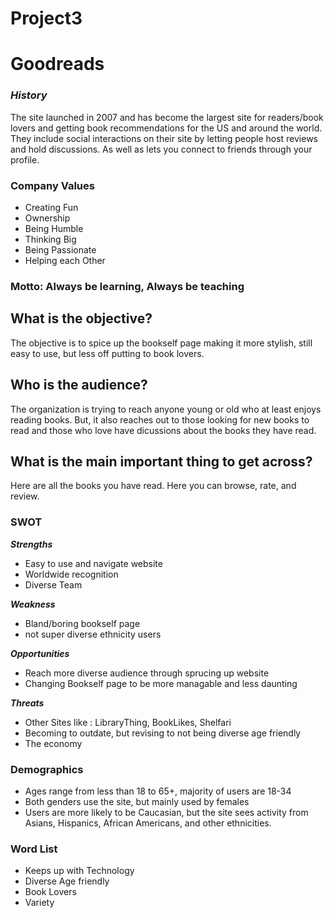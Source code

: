 # Project3
# Goodreads
### _History_
The site launched in 2007 and has become the largest site for readers/book lovers and getting book recommendations for the US and around the world. They include social interactions on their site by letting people host reviews and hold discussions. As well as lets you connect to friends through your profile.

### Company Values
* Creating Fun
* Ownership
* Being Humble
* Thinking Big
* Being Passionate
* Helping each Other

### Motto: Always be learning, Always be teaching

## What is the objective?
  The objective is to spice up the bookself page making it more stylish, still easy to use, but less off putting to book lovers.

## Who is the audience?
   The organization is trying to reach anyone young or old who at least enjoys reading books. But, it also reaches out to those looking for new books to read and those who love have dicussions about the books they have read.

## What is the main important thing to get across?
 Here are all the books you have read. Here you can browse, rate, and review.

###  SWOT
_**Strengths**_

* Easy to use and navigate website
* Worldwide recognition
* Diverse Team

_**Weakness**_

* Bland/boring bookself page
* not super diverse ethnicity users

_**Opportunities**_

* Reach more diverse audience through sprucing up website
* Changing Bookself page to be more managable and less daunting

_**Threats**_

* Other Sites like : LibraryThing, BookLikes, Shelfari
* Becoming to outdate, but revising to not being diverse age friendly
* The economy

### Demographics

* Ages range from less than 18 to 65+, majority of users are 18-34
* Both genders use the site, but mainly used by females
* Users are more likely to be Caucasian, but the site sees activity from Asians, Hispanics, African Americans, and other ethnicities.

### Word List

* Keeps up with Technology
* Diverse Age friendly
* Book Lovers
* Variety
